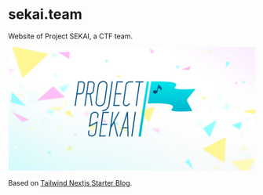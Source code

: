 # sekai.team

Website of Project SEKAI, a CTF team.

![Banner with logo](./public/static/images/twitter-card.png)

Based on [Tailwind Nextjs Starter Blog](https://github.com/timlrx/tailwind-nextjs-starter-blog).